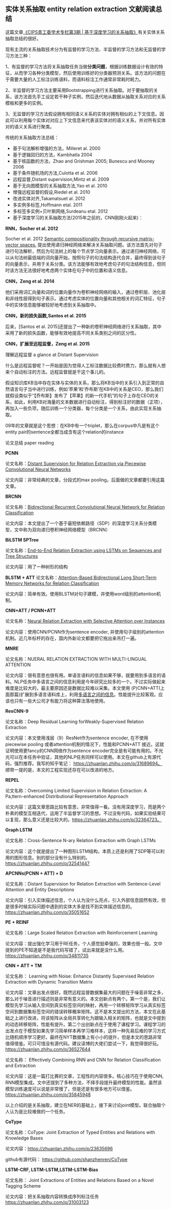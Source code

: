 ## 实体关系抽取 entity relation extraction 文献阅读总结
这篇文章[《CIPS青工委学术专栏第3期 | 基于深度学习的关系抽取》](http://www.cipsc.org.cn/qngw/?p=890)有关实体关系抽取总结的很好。

现有主流的关系抽取技术分为有监督的学习方法、半监督的学习方法和无监督的学习方法三种：

1、有监督的学习方法将关系抽取任务当做**分类问题**，根据训练数据设计有效的特征，从而学习各种分类模型，然后使用训练好的分类器预测关系。该方法的问题在于需要大量的人工标注训练语料，而语料标注工作通常非常耗时耗力。

2、半监督的学习方法主要采用Bootstrapping进行关系抽取。对于要抽取的关系，该方法首先手工设定若干种子实例，然后迭代地从数据从抽取关系对应的关系模板和更多的实例。

3、无监督的学习方法假设拥有相同语义关系的实体对拥有相似的上下文信息。因此可以利用每个实体对对应上下文信息来代表该实体对的语义关系，并对所有实体对的语义关系进行聚类。


传统的关系抽取方法总结：
- 基于句法解析增强的方法，Milleret al. 2000
- 基于逻辑回归的方法，Kambhatla 2004
- 基于核函数的方法，Zhao and Grishman 2005; Bunescu and Mooney 2006
- 基于条件随机场的方法,Culotta et al. 2006
- 远程监督,Distant supervision,Mintz et al. 2009
- 基于无向图模型的关系抽取方法,Yao et al. 2010
- 增强远程监督的假设,Riedel et al. 2010
- 改进实体对齐,Takamatsuet al. 2012
- 多实例多标签,Hoffmann etal. 2011
- 多标签多实例+贝叶斯网络,Surdeanu etal. 2012
- 基于深度学习的关系抽取方法(2015年之前的，CNN刚刚火起来)：


**RNN，Socher et al. 2012**

Socher et al. 2012  [Semantic compositionality through recursive matrix-vector spaces.](https://ai.stanford.edu/~ang/papers/emnlp12-SemanticCompositionalityRecursiveMatrixVectorSpaces.pdf) 提出使用递归神经网络来解决关系抽取问题。该方法首先对句子进行句法解析，然后为句法树上的每个节点学习向量表示。通过递归神经网络，可以从句法树最低端的词向量开始，按照句子的句法结构迭代合并，最终得到该句子的向量表示，并用于关系分类。该方法能够有效地考虑句子的句法结构信息，但同时该方法无法很好地考虑两个实体在句子中的位置和语义信息。

**CNN，Zeng et al. 2014**

他们采用词汇向量和词的位置向量作为卷积神经网络的输入，通过卷积层、池化层和非线性层得到句子表示。通过考虑实体的位置向量和其他相关的词汇特征，句子中的实体信息能够被较好地考虑到关系抽取中。

**CNN，新的损失函数,Santos et al. 2015**

后来，[Santos et al. 2015]还提出了一种新的卷积神经网络进行关系抽取，其中采用了新的损失函数，能够有效地提高不同关系类别之间的区分性。

**CNN，扩展至远程监督，Zeng et al. 2015**

理解远程监督 a glance at Distant Supervision

什么是远程监督呢？一开始是因为觉得人工标注数据比较费时费力，那么就有人想来个自动标注的方法。远程监督就是干这个事儿的。

假设知识库KB当中存在实体与实体的关系，那么将KB当中的关系引入到正常的自然语言句子当中进行训练，例如‘苹果’和’乔布斯’在KB中的关系是CEO，那么我们就假设类似于“【乔布斯】发布了【苹果】的新一代手机”的句子上存在CEO的关系，如此，利用KB对海量的文本数据进行自动标注，得到标注好的数据（正项），再加入一些负项，随后训练一个分类器，每个分类是一个关系，由此实现关系抽取。

09年的文章就是这个思想：在KB中有一个triplet，那么在corpus中凡是有这个entity pair的sentence全都当成含有这个relation的instance

论文总结 paper reading

**PCNN**

论文名称：[Distant Supervision for Relation Extraction via Piecewise Convolutional Neural Networks](http://aclweb.org/anthology/D/D15/D15-1203.pdf)

论文内容：非常经典的文章，分段式的max pooling。后面做的文章都要引用这篇文章。

**BRCNN**

论文名称：[Bidirectional Recurrent Convolutional Neural Network for Relation Classification](http://www.aclweb.org/anthology/P/P16/P16-1072.pdf)

论文内容：本文提出了一个基于最短依赖路径（SDP）的深度学习关系分类模型，文中称为双向递归卷积神经网络模型（BRCNN）

**BiLSTM SPTree**

论文名称：[End-to-End Relation Extraction using LSTMs on Sequences and Tree Structures](http://www.aclweb.org/anthology/P/P16/P16-1105.pdf)

论文内容：用了一种树形的结构

**BLSTM + ATT**
论文名称：[Attention-Based Bidirectional Long Short-Term Memory Networks for Relation Classification](http://www.aclweb.org/anthology/P16-2034)

论文内容：简单有效。使用BLSTM对句子建模，并使用word级别的attention机制。

**CNN+ATT / PCNN+ATT**

论文名称：[Neural Relation Extraction with Selective Attention over Instances](http://www.aclweb.org/anthology/P16-1200)

论文内容：使用CNN/PCNN作为sentence encoder, 并使用句子级别的attention机制。近几年标杆的存在，国内外新论文都要把它拖出来吊打一遍。

**MNRE**

论文名称：NUERAL RELATION EXTRACTION WITH MULTI-LINGUAL ATTENTION

论文内容：很有意思也很有用。单语言语料的信息如果不够，就要用到多语言的语料。NLP任务中多语言之间的信息利用是今年研究比较多的一个。不过实际做起来难度是比较大的，最主要原因还是数据比较难以采集。本文使用
(P)CNN+ATT(上面那篇)扩展到多语言语料库上，利用[多语言之间的信息](https://zhuanlan.zhihu.com/p/29970617)。性能提升比较客观。应该也只有一些大公司才有能力将这种算法落地使用。

**ResCNN-9**

论文名称：Deep Residual Learning forWeakly-Supervised Relation Extraction

论文内容：本文使用浅层（9）ResNet作为sentence encoder, 在不使用piecewise pooling 或者attention机制的情况下，性能和PCNN+ATT 接近。这就证明使用更fancy的CNN网络作为sentence encoder完全是有可能有用的。不光光可以在本任务中验证，其他的NLP任务同样可以使用。本文在github上有源代码，强烈推荐。我写的知乎笔记： https://zhuanlan.zhihu.com/p/31689694。 顺带一提的是，本文的工程实现还存在可以改进的地方。

**REPEL**

论文名称：Overcoming Limited Supervision in Relation Extraction: A Pa‚ttern-enhanced Distributional Representation Approach

论文内容：这篇文章思路比较有意思，非常值得一看。没有用深度学习，而是两个朴素的模型互相迭代，运用了半监督学习的思想。不过没有代码，如果实验结果可以复现，那么意义还是比较大的。https://zhuanlan.zhihu.com/p/32364723。

**Graph LSTM**

论文名称：Cross-Sentence N-ary Relation Extraction with Graph LSTMs

论文内容：这个就是提出了一种图形LSTM结构，本质上还是利用了SDP等可以利用的图形信息。别的部分没有什么特别的。https://zhuanlan.zhihu.com/p/32541447

**APCNNs(PCNN + ATT) + D**

论文名称：Distant Supervision for Relation Extraction with Sentence-Level Attention and Entity Descriptions

论文内容：引入实体描述信息，个人认为没什么亮点，引入外部信息固然有效，但是很多时候实际问题中遇到的实体大多是找不到实体描述信息的。 https://zhuanlan.zhihu.com/p/35051652

**PE + REINF**

论文名称：Large Scaled Relation Extraction with Reinforcement Learning

论文内容：提出强化学习用于RE任务，个人感觉挺牵强的，效果也很一般。文中提到的PE不知道是不是我代码写错了，试出来就是没什么用。  https://zhuanlan.zhihu.com/p/34811735

**CNN + ATT + TM**

论文名称： Learning with Noise: Enhance Distantly Supervised Relation Extraction with Dynamic Transition Matrix

论文内容：文章出发点很好。既然远程监督数据集最大的问题在于噪音非常之多，那么对于噪音进行描述则是非常有意义的。本文创新点有两个。第一个是，我们让模型先学习从输入空间到真实标签空间的映射，再用一个转移矩阵学习从真实标签空间到数据集标签空间的错误转移概率矩阵。这不是本文提出的方法，本文在此基础之上进行改进，将该矩阵从全局共享转化为跟输入相关的矩阵，也就是文中提到的动态转移矩阵，性能有提升。第二个出创新点在于使用了课程学习。课程学习的出发点在于模型如果先学习简单样本再学习难样本，这样一种先易后难的学习方式比随机顺序学习更好。最终在NYT数据集上有小小的提升，但是本文的思路非常值得借鉴。可只可惜没有源代码。建议读博的大佬们尝试一下，我觉得很好玩。 https://zhuanlan.zhihu.com/p/36527644



论文名称： Effectively Combining RNN and CNN for Relation Classification and Extraction

论文内容：这是一篇打比赛的文章，工程性的内容很多。核心技巧在于使用CNN, RNN模型集成。文中还提到了多种方法，不择手段提升最终模型的性能。虽然该模型训练速度可以说是非常慢了，但是还是有很多地方可以借鉴。 https://zhuanlan.zhihu.com/p/35845948



以上介绍的是关系抽取，建立在NER的基础上，接下来讨论joint模型。联合抽取个人认为是比较难做的一个任务。

**CoType**

论文名称：CoType: Joint Extraction of Typed Entities and Relations with Knowledge Bases

论文内容：https://zhuanlan.zhihu.com/p/23635696

github有源代码： https://github.com/shanzhenren/CoType

**LSTM-CRF, LSTM-LSTM,LSTM-LSTM-Bias**

论文名称： Joint Extractions of Entities and Relations Based on a Novel Tagging Scheme

论文内容：把关系抽取内容转换成序列标注任务 https://zhuanlan.zhihu.com/p/31003123

